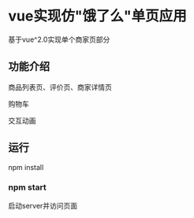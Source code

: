 # vue实现仿"饿了么"单页应用

基于vue^2.0实现单个商家页部分

## 功能介绍

商品列表页、评价页、商家详情页

购物车

交互动画

## 运行

npm install

### npm start

启动server并访问页面
